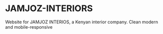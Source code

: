 # JAMJOZ-INTERIORS
Website for JAMJOZ INTERIOS, a Kenyan interior company. Clean modern and mobile-responsive
